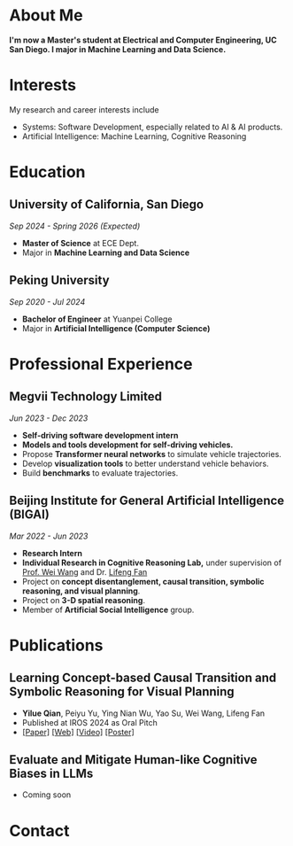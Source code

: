 # About Me

**I'm now a Master's student at Electrical and Computer Engineering, UC San Diego. I major in Machine Learning and Data Science.**

# Interests

My research and career interests include

- Systems: Software Development, especially related to AI & AI products.
- Artificial Intelligence: Machine Learning, Cognitive Reasoning


# Education

## University of California, San Diego

*Sep 2024 - Spring 2026 (Expected)* 

- **Master of Science** at ECE Dept.
- Major in **Machine Learning and Data Science**


## Peking University

*Sep 2020 - Jul 2024*

- **Bachelor of Engineer** at Yuanpei College
- Major in **Artificial Intelligence (Computer Science)**

# Professional Experience

## Megvii Technology Limited

*Jun 2023 - Dec 2023*

- **Self-driving software development intern**
- **Models and tools development for self-driving vehicles.**
- Propose **Transformer neural networks** to simulate vehicle trajectories.
- Develop **visualization tools** to better understand vehicle behaviors.
- Build **benchmarks** to evaluate trajectories.

## Beijing Institute for General Artificial Intelligence (BIGAI)

*Mar 2022 - Jun 2023*

- **Research Intern**
- **Individual Research in Cognitive Reasoning Lab,** under supervision of [Prof. Wei Wang]() and Dr. [Lifeng Fan](https://lifengfan.github.io/)
- Project on **concept disentanglement, causal transition, symbolic reasoning, and visual planning**.
- Project on **3-D spatial reasoning**.
- Member of **Artificial Social Intelligence** group.

# Publications

## Learning Concept-based Causal Transition and Symbolic Reasoning for Visual Planning

- **Yilue Qian**, Peiyu Yu, Ying Nian Wu, Yao Su, Wei Wang, Lifeng Fan
- Published at IROS 2024 as Oral Pitch
- [[Paper]](https://fqyqc.github.io/Portfolio/assets/publications/LearningCCTSRVPs/paper.pdf)
[[Web]](https://fqyqc.github.io/ConTranPlan)
[[Video]](https://youtu.be/qWfZV8vI7Q0)
[[Poster]](https://fqyqc.github.io/Portfolio/assets/publications/LearningCCTSRVPs/poster.pdf)

## Evaluate and Mitigate Human-like Cognitive Biases in LLMs

- Coming soon

# Contact